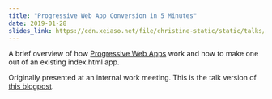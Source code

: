 ```yaml
---
title: "Progressive Web App Conversion in 5 Minutes"
date: 2019-01-28
slides_link: https://cdn.xeiaso.net/file/christine-static/static/talks/pwa-conversion.pdf
---
```


A brief overview of how [Progressive Web Apps](https://developers.google.com/web/progressive-web-apps/) work and how to make one out of an existing index.html app.

Originally presented at an internal work meeting. This is the talk version of [this blogpost](https://xeiaso.net/blog/progressive-webapp-conversion-2019-01-26).
